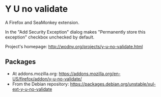 # Y U no validate

A Firefox and SeaMonkey extension.

In the "Add Security Exception" dialog makes "Permanently store this 
exception" checkbox unchecked by default.

Project's homepage: <http://wodny.org/projects/y-u-no-validate.html>

## Packages

* At addons.mozilla.org: 
  <https://addons.mozilla.org/en-US/firefox/addon/y-u-no-validate/>
* From the Debian repository:
  <https://packages.debian.org/unstable/xul-ext-y-u-no-validate>
